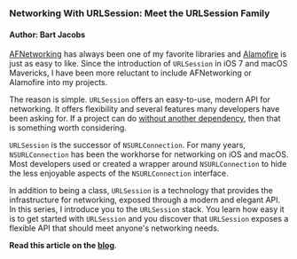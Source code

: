 ### Networking With URLSession: Meet the URLSession Family

#### Author: Bart Jacobs

[AFNetworking](https://github.com/AFNetworking/AFNetworking) has always been one of my favorite libraries and [Alamofire](https://github.com/Alamofire/Alamofire) is just as easy to like. Since the introduction of `URLSession` in iOS 7 and macOS Mavericks, I have been more reluctant to include AFNetworking or Alamofire into my projects.

The reason is simple. `URLSession` offers an easy-to-use, modern API for networking. It offers flexibility and several features many developers have been asking for. If a project can do [without another dependency](https://cocoacasts.com/what-is-the-weakest-link-of-your-application/), then that is something worth considering.

`URLSession` is the successor of `NSURLConnection`. For many years, `NSURLConnection` has been the workhorse for networking on iOS and macOS. Most developers used or created a wrapper around `NSURLConnection` to hide the less enjoyable aspects of the `NSURLConnection` interface.

In addition to being a class, `URLSession` is a technology that provides the infrastructure for networking, exposed through a modern and elegant API. In this series, I introduce you to the `URLSession` stack. You learn how easy it is to get started with `URLSession` and you discover that `URLSession` exposes a flexible API that should meet anyone's networking needs.

**Read this article on the [blog](https://cocoacasts.com/networking-with-urlsession-meet-the-URLsession-family/)**.
